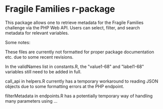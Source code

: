 # Fragile Families r-package

This package allows one to retrieve metadata for the Fragile Families challenge via the PHP Web API.  Users can
select, filter, and search metadata for relevant variables.


Some notes:

These files are currently not formatted for proper package documentation etc. due to some recent revisions.

In the validNames list in constants.R, the "value1-68" and "label1-68" variables still need to be added in full.

call_api in helpers.R currently has a temporary workaround to reading JSON objects due to some formatting errors at the PHP endpoint.

filterMetadata in endpoints.R has a potentially temporary way of handling many parameters using ...





